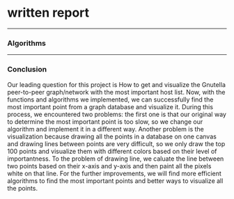 # written report
****
### Algorithms


****
### Conclusion
Our leading question for this project is How to get and visualize the Gnutella peer-to-peer graph/network with the most important host list. Now, with the functions and algorithms we implemented, we can successfully find the most important point from a graph database and visualize it. During this process, we encountered two problems: the first one is that our original way to determine the most important point is too slow, so we change our algorithm and implement it in a different way. Another problem is the visualization because drawing all the points in a database on one canvas and drawing lines between points are very difficult, so we only draw the top 100 points and visualize them with different colors based on their level of importantness. To the problem of drawing line, we caluate the line between two points based on their x-axis and y-axis and then paint all the pixels white on that line. For the further improvements, we will find more efficient algorithms to find the most important points and better ways to visualize all the points.
